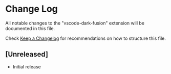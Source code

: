 # Change Log
All notable changes to the "vscode-dark-fusion" extension will be documented in this file.

Check [Keep a Changelog](http://keepachangelog.com/) for recommendations on how to structure this file.

## [Unreleased]
- Initial release
